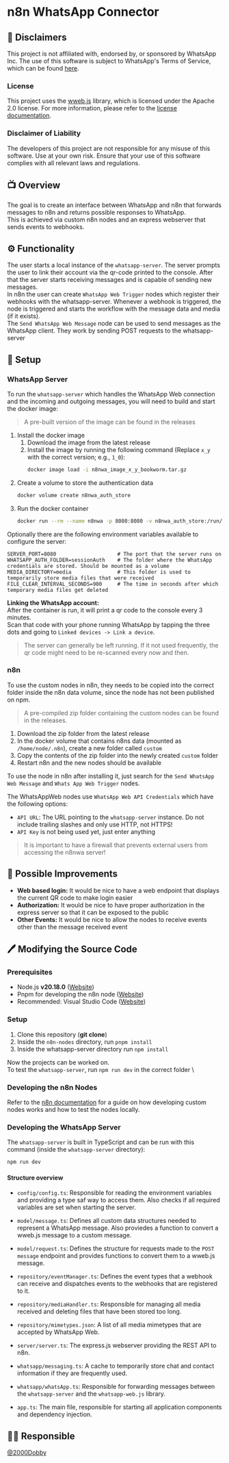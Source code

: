 # n8n WhatsApp Connector
## 📃 Disclaimers 
This project is not affiliated with, endorsed by, or sponsored by WhatsApp Inc. The use of this software is subject to WhatsApp's Terms of Service, which can be found [here](https://www.whatsapp.com/legal/terms-of-service).

### License
This project uses the [wweb.js](https://github.com/pedroslopez/whatsapp-web.js) library, which is licensed under the Apache 2.0 license. For more information, please refer to the [license documentation](https://www.apache.org/licenses/LICENSE-2.0).

### Disclaimer of Liability
The developers of this project are not responsible for any misuse of this software. Use at your own risk. Ensure that your use of this software complies with all relevant laws and regulations.

## 📺 Overview
The goal is to create an interface between WhatsApp and n8n that forwards messages to n8n and returns possible responses to WhatsApp. \
This is achieved via custom n8n nodes and an express webserver that sends events to webhooks.

## ⚙️ Functionality
The user starts a local instance of the `whatsapp-server`. The server prompts the user to link their account via the qr-code printed to the console. 
After that the server starts receiving messages and is capable of sending new messages. \
In n8n the user can create `WhatsApp Web Trigger` nodes which register their webhooks with the whatsapp-server. Whenever a webhook is triggered, the node is triggered and starts the workflow with the message data and media (if it exists). \
The `Send WhatsApp Web Message` node can be used to send messages as the WhatsApp client. They work by sending POST requests to the whatsapp-server

## 🔧 Setup
### WhatsApp Server 
To run the `whatsapp-server` which handles the WhatsApp Web connection and the incoming and outgoing messages, you will need to build and start the docker image:
> A pre-built version of the image can be found in the releases

1. Install the docker image
    1. Download the image from the latest release
    1. Install the image by running the following command (Replace `x_y` with the correct version; e.g., `1_0`):
        ```sh
        docker image load -i n8nwa_image_x_y_bookworm.tar.gz
        ``` 
1. Create a volume to store the authentication data
    ```sh
    docker volume create n8nwa_auth_store
    ```
1. Run the docker container
    ```sh
    docker run --rm --name n8nwa -p 8080:8080 -v n8nwa_auth_store:/run/sessionAuth decepticons/n8nwa:1.0-bookworm
    ```

Optionally there are the following environment variables available to configure the server:
```dosini
SERVER_PORT=8080                    # The port that the server runs on
WHATSAPP_AUTH_FOLDER=sessionAuth    # The folder where the WhatsApp credentials are stored. Should be mounted as a volume
MEDIA_DIRECTORY=media               # This folder is used to temporarily store media files that were received
FILE_CLEAR_INTERVAL_SECONDS=900     # The time in seconds after which temporary media files get deleted
```

**Linking the WhatsApp account:** \
After the container is run, it will print a qr code to the console every 3 minutes. \
Scan that code with your phone running WhatsApp by tapping the three dots and going to `Linked devices -> Link a device`.

> The server can generally be left running. If it not used frequently, the qr code might need to be re-scanned every now and then.

### n8n
To use the custom nodes in n8n, they needs to be copied into the correct folder inside the n8n data volume, since the node has not been published on npm.
> A pre-compiled zip folder containing the custom nodes can be found in the releases.

1. Download the zip folder from the latest release
1. In the docker volume that contains n8ns data (mounted as `/home/node/.n8n`), create a new folder called `custom`
1. Copy the contents of the zip folder into the newly created `custom` folder
1. Restart n8n and the new nodes should be available

To use the node in n8n after installing it, just search for the `Send WhatsApp Web Message` and `Whats App Web Trigger` nodes.

The WhatsAppWeb nodes use `WhatsApp Web API Credentials` which have the following options: 
- `API URL`: The URL pointing to the `whatsapp-server` instance. Do not include trailing slashes and only use HTTP, not HTTPS!
- `API Key` is not being used yet, just enter anything 

> It is important to have a firewall that prevents external users from accessing the n8nwa server!

## 🚀 Possible Improvements 
- **Web based login:** It would be nice to have a web endpoint that displays the current QR code to make login easier
- **Authorization:** It would be nice to have proper authorization in the express server so that it can be exposed to the public
- **Other Events:** It would be nice to allow the nodes to receive events other than the message received event

## 🖊️ Modifying the Source Code
### Prerequisites
 - Node.js **v20.18.0** ([Website](https://nodejs.org/en/download/prebuilt-installer))
 - Pnpm for developing the n8n node ([Website](https://pnpm.io/installation))
 - Recommended: Visual Studio Code ([Website](https://code.visualstudio.com/Download))

### Setup
1. Clone this repository (**git clone**)
1. Inside the `n8n-nodes` directory, run `pnpm install`
1. Inside the whatsapp-server directory run `npm install`

Now the projects can be worked on. \
To test the `whatsapp-server`, run `npm run dev` in the correct folder \

### Developing the n8n Nodes
Refer to the [n8n documentation](https://docs.n8n.io/integrations/creating-nodes/overview/) for a guide on how developing custom nodes works and how to test the nodes locally.

### Developing the WhatsApp Server
The `whatsapp-server` is built in TypeScript and can be run with this command (inside the `whatsapp-server` directory):
```sh
npm run dev
```

#### Structure overview
- `config/config.ts`: Responsible for reading the environment variables and providing a type saf way to access them. Also checks if all required variables are set when starting the server.

- `model/message.ts`: Defines all custom data structures needed to represent a WhatsApp message. Also proviedes a function to convert a wweb.js message to a custom message.
- `model/request.ts`: Defines the structure for requests made to the `POST message` endpoint and provides functions to convert them to a wweb.js message.

- `repository/eventManager.ts`: Defines the event types that a webhook can receive and dispatches events to the webhooks that are registered to it.
- `repository/mediaHandler.ts`: Responsible for managing all media received and deleting files that have been stored too long.
- `repository/mimetypes.json`: A list of all media mimetypes that are accepted by WhatsApp Web.

- `server/server.ts`: The express.js webserver providing the REST API to n8n.

- `whatsapp/messaging.ts`: A cache to temporarily store chat and contact information if they are frequently used.
- `whatsapp/whatsApp.ts`: Responsible for forwarding messages between the `whatsapp-server` and the `whatsapp-web.js` library.

- `app.ts`: The main file, responsible for starting all application components and dependency injection.

## 👨‍💻 Responsible
[@2000Dobby](https://github.com/2000Dobby)
